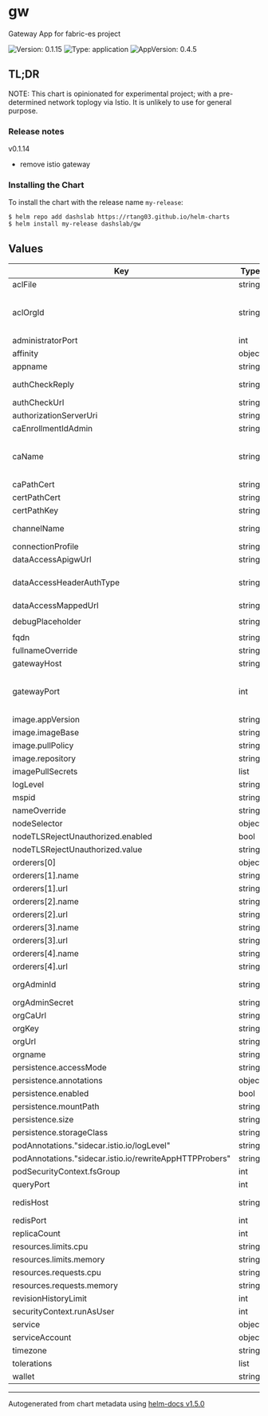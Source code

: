 # gw

Gateway App for fabric-es project

![Version: 0.1.15](https://img.shields.io/badge/Version-0.1.15-informational?style=flat-square) ![Type: application](https://img.shields.io/badge/Type-application-informational?style=flat-square) ![AppVersion: 0.4.5](https://img.shields.io/badge/AppVersion-0.4.5-informational?style=flat-square)

## TL;DR

NOTE: This chart is opinionated for experimental project; with a pre-determined network toplogy via Istio. It is unlikely to use for general purpose.

### Release notes

v0.1.14

- remove istio gateway

### Installing the Chart

To install the chart with the release name `my-release`:

```console
$ helm repo add dashslab https://rtang03.github.io/helm-charts
$ helm install my-release dashslab/gw
```

## Values

| Key | Type | Default | Description |
|-----|------|---------|-------------|
| aclFile | string | internal value | Fixture |
| aclOrgId | string | `"CDI_PARTICIPANT_000001"` | Emali Consent Flow App Param |
| administratorPort | int | internal value | Fixture |
| affinity | object | internal value | Fixture |
| appname | string | internal value | Fixture |
| authCheckReply | string | `"Unauthorized"` | used by Init Container |
| authCheckUrl | string | `"https://example.com"` |  |
| authorizationServerUri | string | `"https://example.com"` |  |
| caEnrollmentIdAdmin | string | internal value | Fixture |
| caName | string | `"enrollment-ca-ORG"` | format: enrollment-ca-ORGNAME |
| caPathCert | string | internal value | Fixture |
| certPathCert | string | internal value | Fixture |
| certPathKey | string | internal value | Fixture |
| channelName | string | `"cdi-testnet"` | Channel name |
| connectionProfile | string | internal valu | Fixture |
| dataAccessApigwUrl | string | `"https://example.com"` |  |
| dataAccessHeaderAuthType | string | `"Bearer"` | only supported "Bearer" |
| dataAccessMappedUrl | string | `"https://example.com"` |  |
| debugPlaceholder | string | `"queryHandler:* ioredis:redis gw-lib:*"` |  |
| fqdn | string | `"https://example.com"` |  |
| fullnameOverride | string | internal value | Fixture |
| gatewayHost | string | `"https://example.com"` |  |
| gatewayPort | int | `4101` | Fixture @deprecated -- internal value |
| image.appVersion | string | `"0.4.5"` |  |
| image.imageBase | string | `"gw-data-consumer"` |  |
| image.pullPolicy | string | `"IfNotPresent"` |  |
| image.repository | string | `"hktfp5/cdi-samples"` |  |
| imagePullSecrets | list | internal value | Fixture |
| logLevel | string | `"debug"` | info | debug |
| mspid | string | `"MSPID"` | MSP ID |
| nameOverride | string | internal value | Fixture |
| nodeSelector | object | `{}` |  |
| nodeTLSRejectUnauthorized.enabled | bool | `false` |  |
| nodeTLSRejectUnauthorized.value | string | `"0"` |  |
| orderers[0] | object | internal value | Fixture |
| orderers[1].name | string | `"orderer1-org0"` |  |
| orderers[1].url | string | `"grpcs://o1.org0.com:7050"` |  |
| orderers[2].name | string | `"orderer2-org0"` |  |
| orderers[2].url | string | `"grpcs://o2.org0.com:7050"` |  |
| orderers[3].name | string | `"orderer3-org0"` |  |
| orderers[3].url | string | `"grpcs://o3.org0.com:7050"` |  |
| orderers[4].name | string | `"orderer4-org0"` |  |
| orderers[4].url | string | `"grpcs://o4.org0.com:7050"` |  |
| orgAdminId | string | `"myadmin"` | Organization admin ID |
| orgAdminSecret | string | `"xxxxx"` |  |
| orgCaUrl | string | `"https://example.com"` |  |
| orgKey | string | internal value | Fixture |
| orgUrl | string | `"https://example.com"` |  |
| orgname | string | `"ORGNAME"` |  |
| persistence.accessMode | string | internal value | Fixture |
| persistence.annotations | object | internal value | Fixture |
| persistence.enabled | bool | internal value | Fixture |
| persistence.mountPath | string | internal value | Fixture |
| persistence.size | string | `"50Mi"` |  |
| persistence.storageClass | string | internal value | Fixture |
| podAnnotations."sidecar.istio.io/logLevel" | string | `"warning"` |  |
| podAnnotations."sidecar.istio.io/rewriteAppHTTPProbers" | string | internal value | Fixture |
| podSecurityContext.fsGroup | int | `1000` |  |
| queryPort | int | internal value | Fixture |
| redisHost | string | `"redisearch-ORGNAME"` | istio VS or k8s service |
| redisPort | int | internal value | Fixture |
| replicaCount | int | internal value | Fixture |
| resources.limits.cpu | string | `"500m"` |  |
| resources.limits.memory | string | `"3Gi"` |  |
| resources.requests.cpu | string | `"100m"` |  |
| resources.requests.memory | string | `"1Gi"` |  |
| revisionHistoryLimit | int | `15` |  |
| securityContext.runAsUser | int | `1000` |  |
| service | object | internal value | Fixture |
| serviceAccount | object | internal value | Fixture |
| timezone | string | `"Asia/Hong_Kong"` |  |
| tolerations | list | internal value | Fixture |
| wallet | string | internal value | Fixture |

----------------------------------------------
Autogenerated from chart metadata using [helm-docs v1.5.0](https://github.com/norwoodj/helm-docs/releases/v1.5.0)
